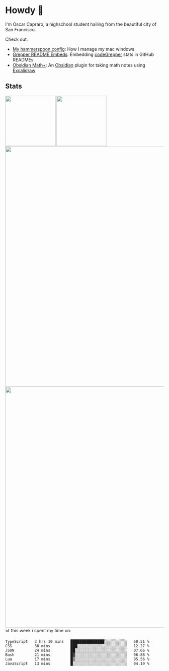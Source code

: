 # Howdy :wave:
I'm Oscar Capraro, a highschool student hailing from the beautiful city of San Francisco.


Check out:
- [My hammerspoon config](https://github.com/ocapraro/.hammerspoon): How I manage my mac windows
- [Grepper README Embeds](https://github.com/ocapraro/grepper-readme-embeds): Embedding [codeGrepper](codegrepper.com) stats in GitHub READMEs
- [Obsidian Math+](https://github.com/ocapraro/obsidian-math-plus): An [Obsidian](https://obsidian.md/) plugin for taking math notes using [Excalidraw](https://github.com/excalidraw/excalidraw)

## Stats

<div width="100%"><a href="https://github.com/anuraghazra/github-readme-stats">
<img align="left" height="160em" src="https://github-readme-stats.vercel.app/api?username=ocapraro&show_icons=true&theme=dark&count_private=true" />
<img align="left" height="160em" src="https://github-readme-stats.vercel.app/api/top-langs/?username=ocapraro&theme=dark&layout=compact&count_private=true" />
</a></div>

<br><br><br><br><br><br><br><br>
<div><a href="https://github.com/ocapraro/grepper-readme-embeds">
<img align="left" width="765em" src="https://grepper-readme-embeds.vercel.app/api/frameworks?id=44392&width=969" />
<br><br><br><br><br><br><br><br><br>
<img align="left" width="765em" src="https://grepper-readme-embeds.vercel.app/api/activity?name=Oscar%20Capraro&id=44392" />
</a></div>

<br><br><br><br><br><br><br><br><br>
📊 this week i spent my time on:
<!--START_SECTION:waka-->

```text
TypeScript   3 hrs 10 mins   ███████████████░░░░░░░░░░   60.51 %
CSS          38 mins         ███░░░░░░░░░░░░░░░░░░░░░░   12.27 %
JSON         24 mins         ██░░░░░░░░░░░░░░░░░░░░░░░   07.66 %
Bash         21 mins         █▓░░░░░░░░░░░░░░░░░░░░░░░   06.88 %
Lua          17 mins         █▒░░░░░░░░░░░░░░░░░░░░░░░   05.56 %
JavaScript   13 mins         █░░░░░░░░░░░░░░░░░░░░░░░░   04.19 %
```

<!--END_SECTION:waka-->
